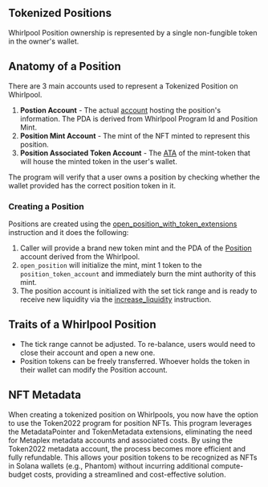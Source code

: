 ## Tokenized Positions
Whirlpool Position ownership is represented by a single non-fungible token in the owner's wallet.

## Anatomy of a Position

There are 3 main accounts used to represent a Tokenized Position on Whirlpool.

1. **Postion Account** - The actual [account](https://github.com/orca-so/whirlpools/blob/2c9366a74edc9fefd10caa3de28ba8a06d03fc1e/programs/whirlpool/src/state/position.rs#L20) hosting the position's information. The PDA is derived from Whirlpool Program Id and Position Mint.
2. **Position Mint Account** - The mint of the NFT minted to represent this position.
3. **Position Associated Token Account** - The [ATA](https://spl.solana.com/associated-token-account) of the mint-token that will house the minted token in the user's wallet.

The program will verify that a user owns a position by checking whether the wallet provided has the correct position token in it.

### Creating a Position
Positions are created using the [open_position_with_token_extensions](https://github.com/orca-so/whirlpools/blob/main/programs/whirlpool/src/instructions/open_position_with_token_extensions.rs) instruction and it does the following:
1. Caller will provide a brand new token mint and the PDA of the [Position](https://github.com/orca-so/whirlpools/blob/2c9366a74edc9fefd10caa3de28ba8a06d03fc1e/programs/whirlpool/src/state/position.rs) account derived from the Whirlpool.
2. `open_position` will initialize the mint, mint 1 token to the `position_token_account` and immediately burn the mint authority of this mint. 
3. The position account is initialized with the set tick range and is ready to receive new liquidity via the [increase_liquidity](https://github.com/orca-so/whirlpools/blob/2c9366a74edc9fefd10caa3de28ba8a06d03fc1e/programs/whirlpool/src/instructions/increase_liquidity.rs) instruction.

## Traits of a Whirlpool Position
- The tick range cannot be adjusted. To re-balance, users would need to close their account and open a new one.
- Position tokens can be freely transferred. Whoever holds the token in their wallet can modify the Position account.

## NFT Metadata
When creating a tokenized position on Whirlpools, you now have the option to use the Token2022 program for position NFTs. This program leverages the MetadataPointer and TokenMetadata extensions, eliminating the need for Metaplex metadata accounts and associated costs. By using the Token2022 metadata account, the process becomes more efficient and fully refundable. This allows your position tokens to be recognized as NFTs in Solana wallets (e.g., Phantom) without incurring additional compute-budget costs, providing a streamlined and cost-effective solution.